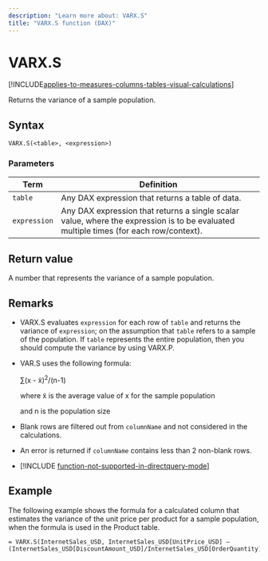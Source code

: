 ```yaml
---
description: "Learn more about: VARX.S"
title: "VARX.S function (DAX)"
---
```

# VARX.S

[!INCLUDE[applies-to-measures-columns-tables-visual-calculations](includes/applies-to-measures-columns-tables-visual-calculations.md)]

Returns the variance of a sample population.  
  
## Syntax  
  
```dax
VARX.S(<table>, <expression>)  
```
  
### Parameters  

|Term|Definition|  
|--------|--------------|  
|`table` | Any DAX expression that returns a table of data. |  
|`expression` |  Any DAX expression that returns a single scalar value, where the expression is to be evaluated multiple times (for each row/context).  |

## Return value

A number that represents the variance of a sample population.  

## Remarks  
  
- VARX.S evaluates `expression` for each row of `table` and returns the variance of `expression`; on the assumption that `table` refers to a sample of the population. If `table` represents the entire population, then you should compute the variance by using VARX.P.  
  
- VAR.S uses the following formula:  
  
    ∑(x - x̃)<sup>2</sup>/(n-1)  
  
    where x̃ is the average value of x for the sample population  
  
    and n is the population size  
  
- Blank rows are filtered out from `columnName` and not considered in the calculations.  
  
- An error is returned if `columnName` contains less than 2 non-blank rows.  
  
- [!INCLUDE [function-not-supported-in-directquery-mode](includes/function-not-supported-in-directquery-mode.md)]
  
## Example

The following example shows the formula for a calculated column that estimates the variance of the unit price per product for a sample population, when the formula is used in the Product table.  
  
```dax
= VARX.S(InternetSales_USD, InternetSales_USD[UnitPrice_USD] – (InternetSales_USD[DiscountAmount_USD]/InternetSales_USD[OrderQuantity]))  
```
